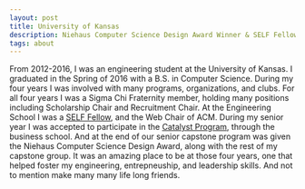 ```yaml
---
layout: post
title: University of Kansas
description: Niehaus Computer Science Design Award Winner & SELF Fellow
tags: about
---
```


From 2012-2016, I was an engineering student at the University of Kansas. I graduated in the Spring of 2016 with a B.S. in Computer Science. During my four years I was involved with many programs, organizations, and clubs. For all four years I was a Sigma Chi Fraternity member, holding many positions including Scholarship Chair and Recruitment Chair. At the Engineering School I was a [SELF Fellow](https://engr.ku.edu/self), and the Web Chair of ACM. During my senior year I was accepted to participate in the [Catalyst Program](https://catalyst.drupal.ku.edu), through the business school. And at the end of our senior capstone program was given the Niehaus Computer Science Design Award, along with the rest of my capstone group. It was an amazing place to be at those four years, one that helped foster my engineering, entrepneuship, and leadership skills. And not to mention make many many life long friends.
